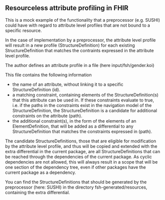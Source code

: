 ## Resourceless attribute profiling in FHIR

This is a mock example of the functionality that a preprocessor (e.g. SUSHI) could have with regard
to attribute level profiles that are not bound to a specific resource.

In the case of implementation by a preprocessor, the attribute level profile will result in a new profile (StructureDefinition) for each existing StructureDefinition that matches the contraints expressed in the attribute level profile.

The author defines an attribute profile in a file (here input/fsh/gender.koi)

This file contains the following information
* the name of an attribute, without linking it to a specific StructureDefinition (id).
* a matching constraint, containing elements of the StructureDefinition(s) that this attribute can be used in. If these constraints evaluate to true, i.e. if the paths in the constraints exist in the navigation model of the StructureDefinition, the StructureDefinition is a candidate for additional constraints on the attribute (path).
* the additional constraint(s), in the form of the elements of an ElementDefinition, that will be added as a differential to any StructureDefinition that matches the constraints expressed in (path).

The candidate StructureDefinitions, those that are eligible for modification by the attribute level profile, and thus will be copied and extended with the extra differential in the current package, are all StructureDefinitions that can be reached through the dependencies of the current package. As cyclic dependencies are not allowed, this will always result in a scope that will be one section of the dependency tree, even if other packages have the current package as a dependency. 

You can find the StructureDefinitions that should be generated by the preprocessor (here: SUSHI) in the directory fsh-generated/resources, containing the extra differential.
